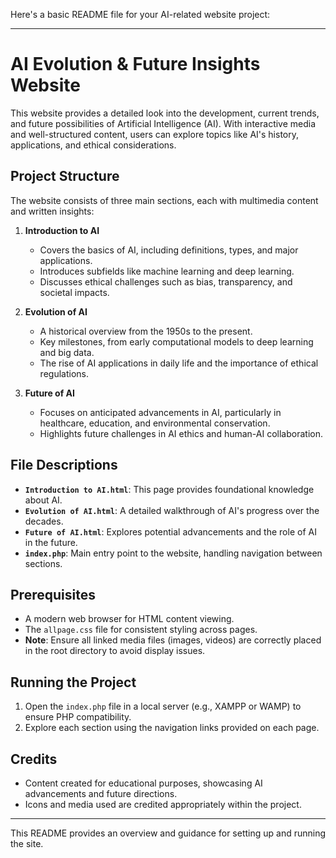 Here's a basic README file for your AI-related website project:

---

# AI Evolution & Future Insights Website

This website provides a detailed look into the development, current trends, and future possibilities of Artificial Intelligence (AI). With interactive media and well-structured content, users can explore topics like AI's history, applications, and ethical considerations.

## Project Structure

The website consists of three main sections, each with multimedia content and written insights:

1. **Introduction to AI**
   - Covers the basics of AI, including definitions, types, and major applications.
   - Introduces subfields like machine learning and deep learning.
   - Discusses ethical challenges such as bias, transparency, and societal impacts.
   
2. **Evolution of AI**
   - A historical overview from the 1950s to the present.
   - Key milestones, from early computational models to deep learning and big data.
   - The rise of AI applications in daily life and the importance of ethical regulations.

3. **Future of AI**
   - Focuses on anticipated advancements in AI, particularly in healthcare, education, and environmental conservation.
   - Highlights future challenges in AI ethics and human-AI collaboration.

## File Descriptions

- **`Introduction to AI.html`**: This page provides foundational knowledge about AI.
- **`Evolution of AI.html`**: A detailed walkthrough of AI's progress over the decades.
- **`Future of AI.html`**: Explores potential advancements and the role of AI in the future.
- **`index.php`**: Main entry point to the website, handling navigation between sections.

## Prerequisites

- A modern web browser for HTML content viewing.
- The `allpage.css` file for consistent styling across pages.
- **Note**: Ensure all linked media files (images, videos) are correctly placed in the root directory to avoid display issues.

## Running the Project

1. Open the `index.php` file in a local server (e.g., XAMPP or WAMP) to ensure PHP compatibility.
2. Explore each section using the navigation links provided on each page.

## Credits

- Content created for educational purposes, showcasing AI advancements and future directions.
- Icons and media used are credited appropriately within the project.

---

This README provides an overview and guidance for setting up and running the site.